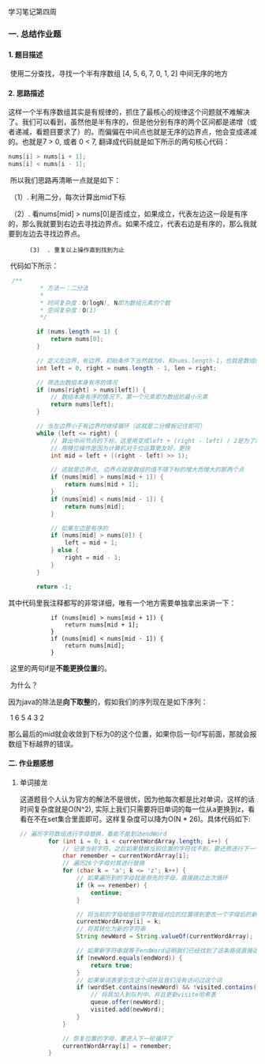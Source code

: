 学习笔记第四周

### 一. 总结作业题

####   1. 题目描述

​		使用二分查找，寻找一个半有序数组 [4, 5, 6, 7, 0, 1, 2] 中间无序的地方



####   2. 思路描述

​		这样一个半有序数组其实是有规律的，抓住了最核心的规律这个问题就不难解决了。我们可以看到，虽然他是半有序的，但是他分别有序的两个区间都是递增（或者递减，看题目要求了）的。而偏偏在中间点也就是无序的边界点，他会变成递减的。也就是7 > 0, 或者 0 < 7, 翻译成代码就是如下所示的两句核心代码：

```java
nums[i] > nums[i + 1];
nums[i] < nums[i - 1];
```

​		所以我们思路再清晰一点就是如下：

​		（1）. 利用二分，每次计算出mid下标

​        （2）. 看nums[mid]  > nums[0]是否成立，如果成立，代表左边这一段是有序的，那么我就要到右边去寻找边界点。如果不成立，代表右边是有序的，那么我就要到左边去寻找边界点。

 	      (3)  . 重复以上操作直到找到为止

​		代码如下所示：

```java
 /**
         * 方法一：二分法
         *
         * 时间复杂度：O(logN), N即为数组元素的个数
         * 空间复杂度：O(1)
         */

        if (nums.length == 1) {
            return nums[0];
        }

        // 定义左边界，有边界，初始条件下当然就为0，和nums.length-1，也就是数组的初始位置和终止位置
        int left = 0, right = nums.length - 1, len = right;

        // 筛选出数组本身有序的情况
        if (nums[right] > nums[left]) {
            // 数组本身有序的情况下，第一个元素即为数组的最小元素
            return nums[left];
        }

        // 当左边界小于有边界时继续循环（这就是二分模板记住即可）
        while (left <= right) {
            // 算出中间节点的下标，这里用变成left + (right - left) / 2是为了防止left+right超出范围
            // 用移位操作是因为计算机对于位运算更友好，更快
            int mid = left + ((right - left) >> 1);

            // 这就是边界点, 边界点就是数组的值不随下标的增大而增大的那两个点
            if (nums[mid] > nums[mid + 1]) {
                return nums[mid + 1];
            }
            if (nums[mid] < nums[mid - 1]) {
                return nums[mid];
            }

            // 如果左边是有序的
            if (nums[mid] > nums[0]) {
                left = mid + 1;
            } else {
                right = mid - 1;
            }
        }

        return -1;
```

​		其中代码里我注释都写的非常详细，唯有一个地方需要单独拿出来讲一下：

```
            if (nums[mid] > nums[mid + 1]) {
                return nums[mid + 1];
            }
            if (nums[mid] < nums[mid - 1]) {
                return nums[mid];
            }
```

​		这里的两句if是**不能更换位置**的。

​        为什么？

​        因为java的除法是**向下取整**的，假如我们的序列现在是如下序列：

​        1	6	5	4	3	2

​        那么最后的mid就会收敛到下标为0的这个位置，如果你后一句if写前面，那就会报数组下标越界的错误。



#### 二. 作业题感想

1. 单词接龙

   这道题目个人认为官方的解法不是很优，因为他每次都是比对单词，这样的话时间复杂度就是O(N^2), 实际上我们只需要将旧单词的每一位从a更换到z，看看在不在set集合里面即可。这样复杂度可以降为O(N * 26)。具体代码如下:

   ```java
   // 遍历字符数组进行字母替换，看能不能到达endWord
           for (int i = 0; i < currentWordArray.length; i++) {
               // 记录当前字符，之后如果替换当前位置的字符找不到，要还原进行下一个字符的寻找的。（这样可以满足题目要求，只允许更改一个字符）
               char remember = currentWordArray[i];
               // 遍历26个字母对其进行替换
               for (char k = 'a'; k <= 'z'; k++) {
                   // 如果遍历到的字母就是原先的字母，直接跳过此次循环
                   if (k == remember) {
                       continue;
                   }
   
                   // 将当前的字母赋值给字符数组对应的位置得到更改一个字母后的新字符数组
                   currentWordArray[i] = k;
                   // 将其转化为新的字符串
                   String newWord = String.valueOf(currentWordArray);
   
                   // 如果新字符串就等于endWord证明我们已经找到了这条路径直接返回true即可
                   if (newWord.equals(endWord)) {
                       return true;
                   }
                   // 如果单词表里包含这个词并且我们没有访问过这个词
                   if (wordSet.contains(newWord) && !visited.contains(newWord)) {
                       // 将其加入到队列中，并且更新visite哈希表
                       queue.offer(newWord);
                       visited.add(newWord);
                   }
               }
   
               // 恢复位置的字母，要进入下一轮循环了
               currentWordArray[i] = remember;
           }
   ```

   